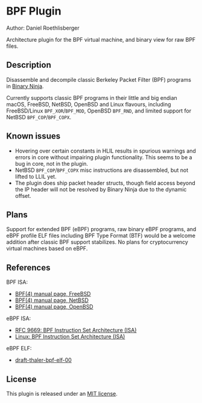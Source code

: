 # BPF Plugin
Author: Daniel Roethlisberger

Architecture plugin for the BPF virtual machine, and binary view for raw BPF
files.

## Description

Disassemble and decompile classic Berkeley Packet Filter (BPF) programs in
[Binary Ninja](https://binary.ninja/).

Currently supports classic BPF programs in their little and big endian macOS,
FreeBSD, NetBSD, OpenBSD and Linux flavours, including FreeBSD/Linux
`BPF_XOR`/`BPF_MOD`, OpenBSD `BPF_RND`, and limited support for NetBSD
`BPF_COP`/`BPF_COPX`.

## Known issues

-   Hovering over certain constants in HLIL results in spurious warnings and
    errors in core without impairing plugin functionality.  This seems to be
    a bug in core, not in the plugin.
-   NetBSD `BPF_COP`/`BPF_COPX` misc instructions are disassembled, but not
    lifted to LLIL yet.
-   The plugin does ship packet header structs, though field access beyond the
    IP header will not be resolved by Binary Ninja due to the dynamic offset.

## Plans

Support for extended BPF (eBPF) programs, raw binary eBPF programs, and eBPF
profile ELF files including BPF Type Format (BTF) would be a welcome addition
after classic BPF support stabilizes.  No plans for cryptocurrency virtual
machines based on eBPF.

## References

BPF ISA:

-   [BPF(4) manual page, FreeBSD](https://man.freebsd.org/cgi/man.cgi?bpf)
-   [BPF(4) manual page, NetBSD](https://man.netbsd.org/bpf.4)
-   [BPF(4) manual page, OpenBSD](https://man.openbsd.org/bpf.4)

eBPF ISA:

-   [RFC 9669: BPF Instruction Set Architecture (ISA)](https://www.rfc-editor.org/rfc/rfc9669.txt)
-   [Linux: BPF Instruction Set Architecture (ISA)](https://docs.kernel.org/bpf/standardization/instruction-set.html)

eBPF ELF:

-   [draft-thaler-bpf-elf-00](https://www.ietf.org/archive/id/draft-thaler-bpf-elf-00.html)

## License

This plugin is released under an [MIT license](./license).
